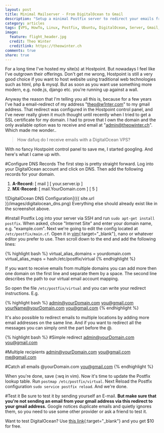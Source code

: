```yaml
---
layout: post
title: Minimal Mailserver - From DigitalOcean to Gmail
description: "Setup a minimal Postfix server to redirect your emails from a domain hosted on a VPS to gmail or any other email provider."
category: articles
tags: [VPS, HowTo, Linux, Postfix, Ubuntu, DigitalOcean, Server, Gmail, Email, Tutorial]
image:
  feature: flight_header.jpg
  credit: Theo Winter
  creditlink: https://theowinter.ch
comments: true
share: true
---
```


For a long time I've hosted my site(s) at Hostpoint. But nowadays I feel like I've outgrown their offerings. Don't get me wrong, Hostpoint is still a very good choice if you want to host website using traditional web technologies such as html, php & mysql. But as soon as you want use something more modern, e.g. node.js, django etc. you're running up against a wall. 
 
Anyway the reason that I'm telling you all this is, because for a few years I've had a email-redirect of my address "theo@w1nter.com" to my gmail address. That redirect was configured in the Hostpoint control panel, and I've never really given it much thought until recently when I tried to get a SSL certificate for my domain. I had to prove that I own the domain and the only available option was to receive and email at "admin@theowinter.ch". Which made me wonder..

> How dafuq do I receive emails with a DigitalOcean VPS?

With no fancy Hostpoint control panel to save me, I started googling. And here's what I came up with.

#Configure DNS Records
The first step is pretty straight forward. Log into your DigitalOcean account and click on DNS. Then add the following records for your domain.

1. **A-Record:**  [ mail ] [ your.server.ip ]
2. **MX-Record:** [ mail.YourDomain.com ] [ 5 ]

![DigitalOcean DNS Configuration]({{ site.url }}/images/digitalocean_dns.png) 
Everything else should already exist like in the screenshot above.

#Install Postfix
Log into your server via SSH and run `sudo apt-get install postfix`. When asked, chose "Internet Site" and enter your domain name, e.g. "example.com". Next we're going to edit the config located at `/etc/postfix/main.cf`. Open it in [vim](http://vim.sexy/){:target="_blank"}, nano or whatever editor you prefer to use. Then scroll down to the end and add the following lines:

{% highlight bash %}
virtual_alias_domains = yourdomain.com
virtual_alias_maps = hash:/etc/postfix/virtual
{% endhighlight %}

If you want to receive emails from multiple domains you can add more then one domain on the first line and separate them by a space. The second line describes the path to our virtual email account mapping.

So open the file `/etc/postfix/virtual` and you can write your redirect instructions. E.g.

{% highlight bash %}
admin@yourDomain.com you@gmail.com
yourName@yourDomain.com you@gmail.com
{% endhighlight %}

It's also possible to redirect emails to multiple locations by adding more email addresses on the same line. And if you want to redirect all the messages you can simply omit the part before the @.

{% highlight bash %}
#Simple redirect
admin@yourDomain.com you@gmail.com
	
#Multiple recipients
admin@yourDomain.com you@gmail.com me@gmail.com
	
#Catch all emails
@yourDomain.com you@gmail.com
{% endhighlight %}	

When you're done, save (:wq in vim). Now it's time to update the Postfix lookup table. Run `postmap /etc/postfix/virtual`. Next Reload the Postfix configuration `sudo service postfix reload`. And we're done. 

#Test it
Be sure to test it by sending yourself an E-mail. **But make sure that you're not sending an email from your gmail address via this redirect to your gmail address.** Google notices duplicate emails and quietly ignores them, so you need to use some other provider or ask a friend to test it.

Want to test DigitalOcean? Use [this link](https://www.digitalocean.com/?refcode=3c6fcdd7f9f2){:target="_blank"} and you get $10 for free.

